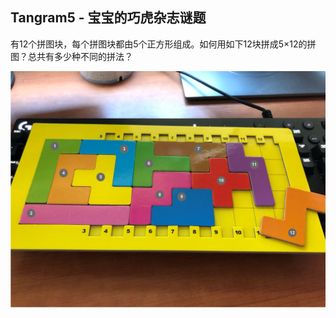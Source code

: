 ## Tangram5 - 宝宝的巧虎杂志谜题
有12个拼图块，每个拼图块都由5个正方形组成。如何用如下12块拼成5×12的拼图？总共有多少种不同的拼法？

![alt text](https://github.com/mogliang/Tangram5/blob/master/tangram5_puzzle.png "巧虎拼图")
